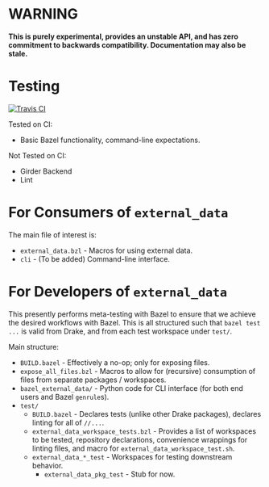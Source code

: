 # **WARNING**

**This is purely experimental, provides an unstable API, and has
zero commitment to backwards compatibility. Documentation may also be stale.**

# Testing

[![Travis CI](https://img.shields.io/travis/com/RobotLocomotion/bazel-external-data/master.svg)](https://travis-ci.com/RobotLocomotion/bazel-external-data)

Tested on CI:

* Basic Bazel functionality, command-line expectations.

Not Tested on CI:

* Girder Backend
* Lint

# For Consumers of `external_data`

The main file of interest is:

*   `external_data.bzl` - Macros for using external data.
*   `cli` - (To be added) Command-line interface.

# For Developers of `external_data`

This presently performs meta-testing with Bazel to ensure that we achieve the
desired workflows with Bazel. This is all structured such that `bazel test ...`
is valid from Drake, and from each test workspace under  `test/`.

Main structure:

*   `BUILD.bazel` - Effectively a no-op; only for exposing files.
*   `expose_all_files.bzl` - Macros to allow for (recursive) consumption of
files from separate packages / workspaces.
*   `bazel_external_data/` - Python code for CLI interface (for both end users
and Bazel `genrule`s).
*   `test/`
    *   `BUILD.bazel` - Declares tests (unlike other Drake packages), declares
    linting for all of `//...`.
    *   `external_data_workspace_tests.bzl` - Provides a list of workspaces to
    be tested, repository declarations, convenience wrappings for linting
    files, and macro for `external_data_workspace_test.sh`.
    *   `external_data_*_test` - Workspaces for testing downstream behavior.
        * `external_data_pkg_test` - Stub for now.

